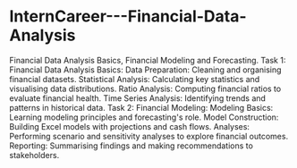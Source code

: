 # InternCareer---Financial-Data-Analysis
Financial Data Analysis Basics, Financial Modeling and Forecasting.
Task 1: Financial Data Analysis Basics:
Data Preparation: Cleaning and organising financial datasets.
Statistical Analysis: Calculating key statistics and visualising data distributions.
Ratio Analysis: Computing financial ratios to evaluate financial health.
Time Series Analysis: Identifying trends and patterns in historical data.
Task 2: Financial Modeling:
Modeling Basics: Learning modeling principles and forecasting's role.
Model Construction: Building Excel models with projections and cash flows.
Analyses: Performing scenario and sensitivity analyses to explore financial outcomes.
Reporting: Summarising findings and making recommendations to stakeholders.
